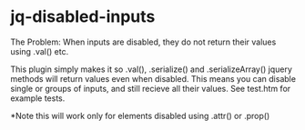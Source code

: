 jq-disabled-inputs
==================

The Problem: When inputs are disabled, they do not return their values using .val() etc.

This plugin simply makes it so .val(), .serialize() and .serializeArray() jquery methods will return values even when disabled. This means you can disable single or groups of inputs, and still recieve all their values. See test.htm for example tests.

*Note this will work only for elements disabled using .attr() or .prop()
